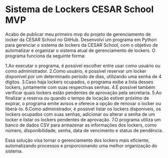 # Sistema de Lockers CESAR School MVP
Acabo de publicar meu primeiro mvp do projeto de gerenciamento de locker da CESAR School no GitHub. Desenvolvi um programa em Python para gerenciar o sistema de lockers da CESAR School, com o objetivo de automatizar e organizar o sistema atual de gerenciamento de lockers. O programa funciona da seguinte forma:

1.Ao executar o programa, é possível escolher entre usar como usuário ou como administrador.
2.Como usuário, é possível reservar um locker disponível por um determinado período de dias, utilizando uma senha de 4 dígitos.
3.Caso haja lockers ocupados, o programa exibe a lista desses lockers, juntamente com suas respectivas senhas.
4.É possível também verificar quais lockers estão pendentes de aprovação pela secretaria.
5.Ao finalizar a reserva ou quando o tempo de locação estiver próximo de expirar, o programa emite avisos e oferece a opção de renovar o locker ou liberá-lo.
6.Como administrador, é possível listar os lockers disponíveis, os lockers ocupados com suas senhas, adicionar ou alterar a senha de um locker e listar os lockers pendentes de aprovação.
7.O programa utiliza um banco de dados CSV para armazenar as informações dos lockers, como número, disponibilidade, senha, data de vencimento e status de pendência.

Essa solução visa tornar o gerenciamento dos lockers mais eficiente, automatizando processos e proporcionando uma melhor organização do sistema.
